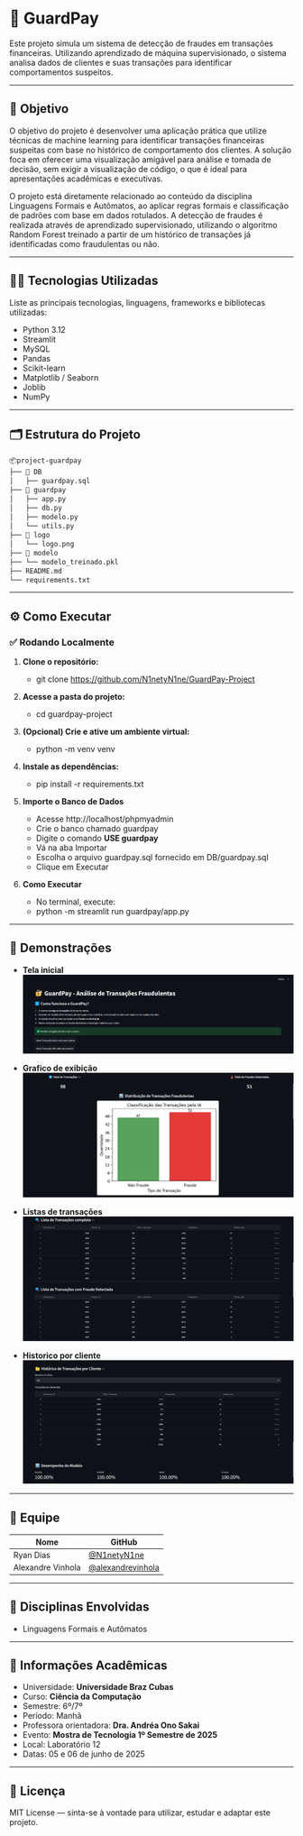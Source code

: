 # 🚀 GuardPay

Este projeto simula um sistema de detecção de fraudes em transações financeiras. Utilizando aprendizado de máquina supervisionado, 
o sistema analisa dados de clientes e suas transações para identificar comportamentos suspeitos.

---

## 🎯 Objetivo

O objetivo do projeto é desenvolver uma aplicação prática que utilize técnicas de machine learning para identificar transações financeiras suspeitas com base no histórico de comportamento dos clientes.
A solução foca em oferecer uma visualização amigável para análise e tomada de decisão, sem exigir a visualização de código, o que é ideal para apresentações acadêmicas e executivas.

O projeto está diretamente relacionado ao conteúdo da disciplina Linguagens Formais e Autômatos, ao aplicar regras formais e classificação de padrões com base em dados rotulados.
A detecção de fraudes é realizada através de aprendizado supervisionado, utilizando o algoritmo Random Forest treinado a partir de um histórico de transações já identificadas como fraudulentas ou não.

---

## 👨‍💻 Tecnologias Utilizadas

Liste as principais tecnologias, linguagens, frameworks e bibliotecas utilizadas:

- Python 3.12
- Streamlit
- MySQL
- Pandas
- Scikit-learn
- Matplotlib / Seaborn
- Joblib
- NumPy

---

## 🗂️ Estrutura do Projeto

```
📦project-guardpay
├── 📁 DB
│   ├── guardpay.sql
├── 📁 guardpay
│   ├── app.py
│   ├── db.py
│   ├── modelo.py
│   └── utils.py
├── 📁 logo
│   └── logo.png
├── 📁 modelo
├── └── modelo_treinado.pkl
├── README.md
└── requirements.txt
```

---

## ⚙️ Como Executar

### ✅ Rodando Localmente

1. **Clone o repositório:**
   - git clone https://github.com/N1netyN1ne/GuardPay-Project

2. **Acesse a pasta do projeto:**
    - cd guardpay-project

3. **(Opcional) Crie e ative um ambiente virtual:**
    - python -m venv venv

4. **Instale as dependências:**
    - pip install -r requirements.txt

5. **Importe o Banco de Dados** 
    - Acesse http://localhost/phpmyadmin
    - Crie o banco chamado guardpay
    - Digite o comando **USE guardpay**
    - Vá na aba Importar
    - Escolha o arquivo guardpay.sql fornecido em DB/guardpay.sql
    - Clique em Executar
    
6. **Como Executar**
    - No terminal, execute:
    - python -m streamlit run guardpay/app.py

---

## 📸 Demonstrações

- **Tela inicial**
![TelaIncial](img/telainicial.png)

- **Grafico de exibição**
![grafico](img/grafico.png)

- **Listas de transações**
![Listas de transações](img/listas.png)

- **Historico por cliente**
![Histórico por cliente](img/historico.png)
---

## 👥 Equipe

| Nome | GitHub |
|------|--------|
| Ryan Dias | [@N1netyN1ne](https://github.com/N1netyN1ne) |
| Alexandre Vinhola | [@alexandrevinhola](https://github.com/alexandrevinhola) |

---

## 🧠 Disciplinas Envolvidas

- Linguagens Formais e Autômatos

---

## 🏫 Informações Acadêmicas

- Universidade: **Universidade Braz Cubas**
- Curso: **Ciência da Computação**
- Semestre: 6º/7º
- Período: Manhã
- Professora orientadora: **Dra. Andréa Ono Sakai**
- Evento: **Mostra de Tecnologia 1º Semestre de 2025**
- Local: Laboratório 12
- Datas: 05 e 06 de junho de 2025

---

## 📄 Licença

MIT License — sinta-se à vontade para utilizar, estudar e adaptar este projeto.
